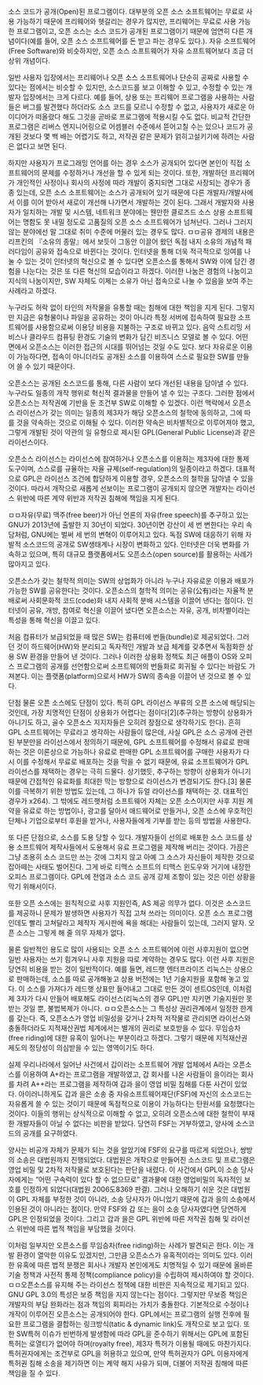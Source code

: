 소스 코드가 공개(Open)된 프로그램이다. 대부분의 오픈 소스 소프트웨어는 무료로 사용 가능하기 때문에 프리웨어와 헷갈리는 경우가 많지만, 프리웨어는 무료로 사용 가능한 프로그램이고, 오픈 소스는 소스 코드가 공개된 프로그램이기 때문에 엄연히 다른 개념이다(예를 들어, 오픈 소스 소프트웨어를 돈 받고 파는 경우도 있다.). 자유 소프트웨어(Free Software)와 비슷하지만, 오픈 소스 소프트웨어가 자유 소프트웨어보다 조금 더 상위 개념이다.

일반 사용자 입장에서는 프리웨어나 오픈 소스 소프트웨어나 단순히 공짜로 사용할 수 있다는 점에서는 비슷할 수 있지만, 소스코드를 보고 이해할 수 있고, 수정할 수 있는 개발자 입장에서는 크게 다르다. 예를 들어, 상용 또는 프리웨어 프로그램을 사용하는 사람들은 버그를 발견했다 하더라도 소스 코드를 모르니 수정할 수 없고, 사용자가 새로운 아이디어가 떠올랐다 해도 그것을 곧바로 프로그램에 적용시킬 수도 없다. 비교적 간단한 프로그램은 리버스 엔지니어링으로 어셈블러 수준에서 뜯어고칠 수는 있으나 코드가 공개된 것보다 몇 백 배는 어렵기도 하고, 저작권 같은 문제가 얽히고설키기에 하려는 사람은 없다고 보면 된다.

하지만 사용자가 프로그래밍 언어를 아는 경우 소스가 공개되어 있다면 본인이 직접 소프트웨어의 문제를 수정하거나 개선을 할 수 있게 되는 것이다. 또한, 개발하던 프리웨어가 개인적인 사정이나 회사의 사정에 따라 개발이 중지되면 그대로 사장되는 경우가 종종 있는데, 오픈 소스 소프트웨어는 소스가 공개되어 있기 때문에 다른 개발자/개발사에서 이를 이어 받아서 새로이 개선해 나가면서 개발하는 것이 된다. 그래서 개발자와 사용자가 일치하는 개발 및 시스템, 네트워크 분야에는 웬만한 클로즈드 소스 상용 소프트웨어는 명함도 못 내밀 정도로 고품질의 오픈 소스 소프트웨어가 넘쳐난다. 그러나 그러지 않는 분야에선 말 그대로 취미 수준에 머물러 있는 경우도 많다.
ㅁㅁ공유 경제의 내용은 리프킨의 『소유의 종말』에서 보듯이 그동안 이끌어 왔던 독점 내지 소유의 개념적 패러다임이 공유와 접속으로 바뀐다는 것이다. 인터넷을 통해 더욱 적극적으로 잉여를 나눌 수 있는 것이 인터넷의 혁신으로 볼 수 있다면 오픈소스를 통해서 SW와 이에 담긴 경험을 나눈다는 것은 또 다른 혁신의 모습이라고 하겠다. 이러한 나눔은 경험의 나눔이고 지식의 나눔이지만, SW 자체도 이제는 소유가 아닌 접속으로 나눌 수 있음을 보여 주는 사례라고 하겠다.

누구라도 허락 없이 타인의 저작물을 유통할 때는 침해에 대한 책임을 지게 된다. 그렇지만 지금은 유형물이나 파일을 공유하는 것이 아니라 특정 서버에 접속하여 필요한 소프트웨어를 사용함으로써 이용당 비용을 지불하는 구조로 바뀌고 있다. 음악 스트리밍 서비스나 클라우드 컴퓨팅 환경도 기술의 변화가 담긴 비즈니스 모델로 볼 수 있다. 어떤 면에서 오픈소스는 이러한 접근의 시대를 뛰어넘는 것일 수도 있다. 보다 자유로운 이용이 가능하다면, 접속이 아니더라도 공개된 소스를 이용하여 스스로 필요한 SW를 만들어 쓸 수 있기 때문이다.

오픈소스는 공개된 소스코드를 통해, 다른 사람이 보다 개선된 내용을 담아낼 수 있다. 누구라도 일종의 개작 행위로 혁신적 결과물을 만들어 낼 수 있는 구조다. 그러한 점에서 오픈소스는 저작권에 기반을 둔 조건부 SW로 이해할 수 있겠다. 이런 맥락에서 오픈소스 라이선스가 갖는 의미는 일종의 제3자가 해당 오픈소스의 철학에 동의하고, 그에 따를 것을 약속하는 것으로 이해될 수 있다. 이러한 약속은 비차별적으로 이루어져야 했고, 그렇게 개발된 것이 약관의 일 유형으로 제시된 GPL(General Public License)과 같은 라이선스이다.

오픈소스 라이선스는 라이선스에 참여하거나 오픈소스를 이용하는 제3자에 대한 통제 도구이며, 스스로를 규율하는 자율 규제(self-regulation)의 일종이라고 하겠다. 대표적으로 GPL은 라이선스 조건에 합당하게 이용할 경우, 오픈소스의 철학을 담아낼 수 있을 것이다. 따라서 개작으로 새롭게 선보이는 프로그램이 공개되지 않으면 개발자는 라이선스 위반에 따른 계약 위반과 저작권 침해에 책임을 지게 된다.

ㅁㅁ자유(무료) 맥주(free beer)가 아닌 언론의 자유(free speech)를 추구하고 있는 GNU가 2013년에 출발한 지 30년이 되었다. 30년이면 강산이 세 번 변한다는 우리 속담처럼, GNU에는 벌써 세 번의 변혁이 이루어지고 있다. 독점 SW에 대응하기 위해 자발적 소스코드의 공개로 SW생태계나 시장이 변화하고 있다. 인터넷은 더욱 변화를 가속하고 있으며, 특히 대규모 플랫폼에서도 오픈소스(open source)를 활용하는 사례가 많아지고 있다.

오픈소스가 갖는 철학적 의미는 SW의 상업화가 아니라 누구나 자유로운 이용과 배포가 가능한 SW를 공유한다는 것이다. 오픈소스의 철학적 의미는 공유(公有)라는 자율적 분배로써 사회문화적 코드(code)화 내지 사회적 분배 시스템을 이끌어 낸다는 점이다. 인터넷이 공유, 개방, 참여로 혁신을 이끌어 냈다면 오픈소스는 자유, 공개, 비차별이라는 특성을 통해 혁신을 이끌고 있다.

처음 컴퓨터가 보급되었을 때 많은 SW는 컴퓨터에 번들(bundle)로 제공되었다. 그러던 것이 하드웨어(HW)와 분리되고 독자적인 개발과 보급 체계를 갖추면서 독점화한 상용 SW 환경을 만들어 낸 것이다. 그러나 이러한 상용화 정책도 최근 애플이 OS와 오피스 프로그램의 공개를 선언함으로써 소프트웨어의 번들화로 회귀될 수 있다는 바람도 가져본다. 이는 플랫폼(platform)으로서 HW가 SW의 종속을 이끌어 낸 것으로 볼 수 있다.


단점
물론 오픈 소스에도 단점이 있다. 특히 GPL 라이선스 부류의 오픈 소스에 해당되는 것인데, 가장 치명적인 단점이 상용화가 어렵다는 점이다[2](추구하는 방향이 상용화가 아니기도 하고, 골수 오픈소스 지지자들은 오히려 장점으로 생각하기도 한다). 흔히 GPL 소프트웨어는 무료라고 생각하는 사람들이 많은데, 사실 GPL은 소스 공개에 관련된 부분만을 라이선스에서 정의하기 때문에, GPL 소프트웨어를 수정해서 유료로 판매하는 것은 이론상으로 가능하나 유료로 판매한 GPL 소프트웨어를 구매한 사용자가 다시 이를 수정해서 무료로 배포하는 것을 막을 수 없기 때문에, 유료 소프트웨어가 GPL 라이선스를 채택하는 경우는 극히 드물다. 상기했듯, 추구하는 방향이 상용화가 아니기 때문에 간접적인 유료화를 최대한 막는 방향으로 라이선스가 변경되기도 한다.[3] 물론 이를 극복하기 위한 방법도 있는데, 그 하나가 듀얼 라이선스를 채택하는 것. 대표적인 경우가 x264). 그 밖에도 레드햇처럼 소프트웨어 자체는 오픈 소스이지만 사후 지원 계약을 유료로 하는 방법이나, 광고를 달아서 애드웨어로 만들거나, 오픈 소스에 우호적인 단체나 기업으로부터 후원을 받거나, 사용자들에게 기부를 받는 등의 방법을 사용한다.

또 다른 단점으로, 소스를 도용 당할 수 있다. 개발자들이 선의로 배포한 소스 코드를 상용 소프트웨어 제작사들에서 도용해서 유료 프로그램을 제작해 버리는 것이다. 가끔은 그냥 조용히 소스 코드만 쓰는 것에 그치지 않고 아예 그 소스가 자신들이 제작한 것으로 잡아떼는 사태도 벌어진다. 그게 바로 티맥스 소프트의 티맥스 윈도우와 거기에 내장한 오피스 프로그램이다. GPL에 전염과 소스 코드 공개 강제 조항이 있는 것은 이런 상황을 막기 위해서이다.

또한 오픈 소스에는 원칙적으로 사후 지원인즉, AS 제공 의무가 없다. 이것은 소스코드를 제공하니 문제가 발생하면 사용자가 직접 고쳐 쓰라는 의미이다. 오픈 소스 프로그램인데도 빨리 고쳐달라고 제작자 게시판에 욕을 해대는 사람들이 있는데, 그러지 말자. 오픈 소스는 그렇게 해 줄 의무 자체가 없다.

물론 일반적인 용도로 많이 사용되는 오픈 소스 소프트웨어에 이런 사후지원이 없으면 일반 사용자는 쓰기 힘겨우니 사후 지원을 따로 계약하는 경우도 많다. 이런 사후 지원은 당연히 비용을 받는 것이 일반적이다. 예를 들면, 레드햇 엔터프라이즈 리눅스는 상용으로 판매하는데, 소스를 따로 공개해놓고 상용 버전에는 1년 기술지원을 포함해 놓고 있다. 이 소스를 가져다가 레드햇 상표만 들어내고 그대로 만든 것이 센트OS인데, 이처럼 제 3자가 다시 만들어 배포해도 라이선스(리눅스의 경우 GPL)만 지키면 기술지원만 못 받는 것일 뿐, 불법복제가 아니다.
ㅁㅁ오픈소스는 그 특성상 권리관계에서 일정한 한계를 갖는다. 즉, 오픈소스가 영업 비밀성을 갖거나 2차적 저작물로 관리되면 라이선스와 충돌하더라도 지적재산권법 체계에서는 별개의 권리로 보호받을 수 있다. 무임승차(free riding)에 대한 유혹이 일어나는 부분이라고 하겠다. 그렇기 때문에 지적재산권 제도의 정당성이 의심받을 수 있는 영역이기도 하다.

실제 우리나라에서 일어난 사건에서 갑이라는 소프트웨어 개발 업체에서 A라는 오픈소스를 이용하여 A+라는 프로그램을 개발하였고, 갑 회사를 나온 사람들이 을이라는 회사를 차려 A++라는 프로그램을 제작하여 갑과 을이 영업 비밀 침해를 다툰 사건이 있었다. 아이러니하게도 갑과 을은 소송 중 자유소프트웨어재단(FSF)에 자신의 소스코드는 자유롭게 쓸 수 있는 것이기 때문에 독점적으로 이용이 가능하다는 탄원서를 요청했다는 것이다. 이들의 행위는 상식적으로 이해할 수 없고, 오히려 오픈소스에 대한 철학이 부재한 개발자들이 아닐 수 없다는 비판을 받았다. 당연히 FSF는 거부하였고, 양사에 소스코드의 공개를 요구하였다.

양사는 비공개 자체가 문제가 되는 것을 알았기에 FSF의 요구를 따르게 되었으나, 쌍방의 소송은 대법원까지 진행되었다. 대법원은 개작으로 만들어진 소스코드 및 프로그램은 영업 비밀 및 2차적 저작물로 보호된다는 판단을 내렸다. 이 사건에서 GPL이 소송 당사자에게는 “어떤 구속력이 있다 할 수 없으므로” 결과물에 대한 영업비밀의 독자적인 보호를 인정하게 되었다(대법원 2006도8369 판결). 그러나 오해하기 쉬운 것은 대법원이 GPL 자체를 부정한 것이 아니라, 소송 당사자가 아니었기 때문에 갑과 을의 소송에서 인용된 것이 아니라는 점이다. 만약 FSF와 갑 또는 을이 소송 당사자였다면 당연하게 GPL은 인정되었을 것이다. 그리고 갑과 을은 GPL 위반에 따른 저작권 침해 및 라이선스 위반에 따른 법적 책임을 부담했을 것이다.

이처럼 일부지만 오픈소스를 무임승차(free riding)하는 사례가 발견되곤 한다. 이는 개발 환경이 열악한 이유도 있겠지만, 그만큼 오픈소스가 유혹적이라는 의미도 있다. 이러한 유혹에 따른 법적 분쟁은 회사나 개발자 본인에게도 치명적일 수 있기 때문에 올바른 기술 정책과 사전적 통제 정책(compliance policy)을 수립하여 제시하여야 할 것이다.
ㅁㅁ오픈소스를 유지해 주는 라이선스 정책에 대한 비판은 지속적으로 제기되고 있다. GNU GPL 3.0의 특성은 보증 책임을 지지 않는다는 점이다. 그렇지만 무보증 책임은 개발자의 부담 완화라는 점과 책임의 회피라는 가치가 충돌한다. 기본적으로 수정이나 개작이 이루어진 오픈소스는 공개되어야 한다. GPL에서는 프로그램의 실행 전후에 필요한 프로그램을 결합하는 링크방식(tatic & dynamic link)도 개작으로 보고 있다. 또한 SW특허 이슈가 빈번하게 발생함에 따라 GPL을 준수하기 위해서는 GPL에 포함된 특허는 로열티가 없어야 하며(royalty free), 제3자 특허가 이용될 때에도 마찬가지다. 특허권자에게는 조건부로 GPL을 허용하고 있으며, 만약 특허권자가 GPL 이용자에게 특허권 침해 소송을 제기하면 이는 계약 해지 사유가 되며, 더불어 저작권 침해에 따른 책임을 질 수 있다.
